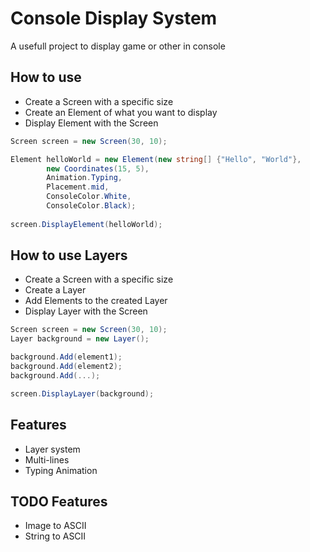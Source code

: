 ﻿# Console Display System
A usefull project to display game or other in console

## How to use
- Create a Screen with a specific size
- Create an Element of what you want to display
- Display Element with the Screen

```csharp
Screen screen = new Screen(30, 10);

Element helloWorld = new Element(new string[] {"Hello", "World"},
        new Coordinates(15, 5),
        Animation.Typing, 
        Placement.mid, 
        ConsoleColor.White, 
        ConsoleColor.Black);
        
screen.DisplayElement(helloWorld);
```

## How to use Layers
- Create a Screen with a specific size
- Create a Layer
- Add Elements to the created Layer
- Display Layer with the Screen

```csharp
Screen screen = new Screen(30, 10);
Layer background = new Layer();

background.Add(element1);
background.Add(element2);
background.Add(...);

screen.DisplayLayer(background);
```

## Features
- Layer system
- Multi-lines
- Typing Animation

## TODO Features
- Image to ASCII
- String to ASCII